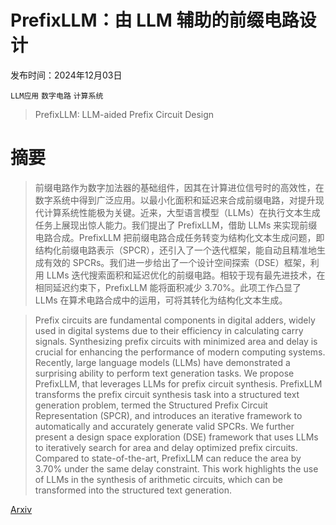 # PrefixLLM：由 LLM 辅助的前缀电路设计

发布时间：2024年12月03日

`LLM应用` `数字电路` `计算系统`

> PrefixLLM: LLM-aided Prefix Circuit Design

# 摘要

> 前缀电路作为数字加法器的基础组件，因其在计算进位信号时的高效性，在数字系统中得到广泛应用。以最小化面积和延迟来合成前缀电路，对提升现代计算系统性能极为关键。近来，大型语言模型（LLMs）在执行文本生成任务上展现出惊人能力。我们提出了 PrefixLLM，借助 LLMs 来实现前缀电路合成。PrefixLLM 把前缀电路合成任务转变为结构化文本生成问题，即结构化前缀电路表示（SPCR），还引入了一个迭代框架，能自动且精准地生成有效的 SPCRs。我们进一步给出了一个设计空间探索（DSE）框架，利用 LLMs 迭代搜索面积和延迟优化的前缀电路。相较于现有最先进技术，在相同延迟约束下，PrefixLLM 能将面积减少 3.70%。此项工作凸显了 LLMs 在算术电路合成中的运用，可将其转化为结构化文本生成。

> Prefix circuits are fundamental components in digital adders, widely used in digital systems due to their efficiency in calculating carry signals. Synthesizing prefix circuits with minimized area and delay is crucial for enhancing the performance of modern computing systems. Recently, large language models (LLMs) have demonstrated a surprising ability to perform text generation tasks. We propose PrefixLLM, that leverages LLMs for prefix circuit synthesis. PrefixLLM transforms the prefix circuit synthesis task into a structured text generation problem, termed the Structured Prefix Circuit Representation (SPCR), and introduces an iterative framework to automatically and accurately generate valid SPCRs. We further present a design space exploration (DSE) framework that uses LLMs to iteratively search for area and delay optimized prefix circuits. Compared to state-of-the-art, PrefixLLM can reduce the area by 3.70% under the same delay constraint. This work highlights the use of LLMs in the synthesis of arithmetic circuits, which can be transformed into the structured text generation.

[Arxiv](https://arxiv.org/abs/2412.02594)